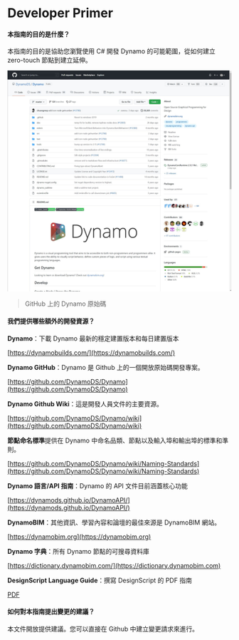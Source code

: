 # Developer Primer 

#### 本指南的目的是什麼？<a href="#what-is-the-purpose-of-this-guide" id="what-is-the-purpose-of-this-guide"></a>

本指南的目的是協助您瀏覽使用 C# 開發 Dynamo 的可能範圍，從如何建立 zero-touch 節點到建立延伸。

![Github 上的 Dynamo 原始碼](../1-introduction/images/dynamogithub.jpg)

> GitHub 上的 Dynamo 原始碼

#### 我們提供哪些額外的開發資源？<a href="#what-additional-online-resources-do-we-provide" id="what-additional-online-resources-do-we-provide"></a>

**Dynamo**：下載 Dynamo 最新的穩定建置版本和每日建置版本

[https://dynamobuilds.com/](https://dynamobuilds.com/)

**Dynamo GitHub**：Dynamo 是 Github 上的一個開放原始碼開發專案。

[https://github.com/DynamoDS/Dynamo](https://github.com/DynamoDS/Dynamo)

**Dynamo Github Wiki**：這是開發人員文件的主要資源。

[https://github.com/DynamoDS/Dynamo/wiki](https://github.com/DynamoDS/Dynamo/wiki)

**節點命名標準**提供在 Dynamo 中命名品類、節點以及輸入埠和輸出埠的標準和準則。

[https://github.com/DynamoDS/Dynamo/wiki/Naming-Standards](https://github.com/DynamoDS/Dynamo/wiki/Naming-Standards)

**Dynamo 語言/API 指南**：Dynamo 的 API 文件目前涵蓋核心功能

[https://dynamods.github.io/DynamoAPI/](https://dynamods.github.io/DynamoAPI/)

**DynamoBIM**：其他資訊、學習內容和論壇的最佳來源是 DynamoBIM 網站。

[https://dynamobim.org](https://dynamobim.org)

**Dynamo 字典**：所有 Dynamo 節點的可搜尋資料庫

[https://dictionary.dynamobim.com/](https://dictionary.dynamobim.com)

**DesignScript Language Guide**：撰寫 DesignScript 的 PDF 指南

[PDF](https://dynamobim.org/wp-content/uploads/forum-assets/colin-mccroneautodesk-com/07/10/Dynamo\_language\_guide\_version\_1.pdf)

#### 如何對本指南提出變更的建議？<a href="#how-can-i-suggest-changes-to-this-guide" id="how-can-i-suggest-changes-to-this-guide"></a>

本文件開放提供建議。您可以直接在 Github 中建立變更請求來進行。
